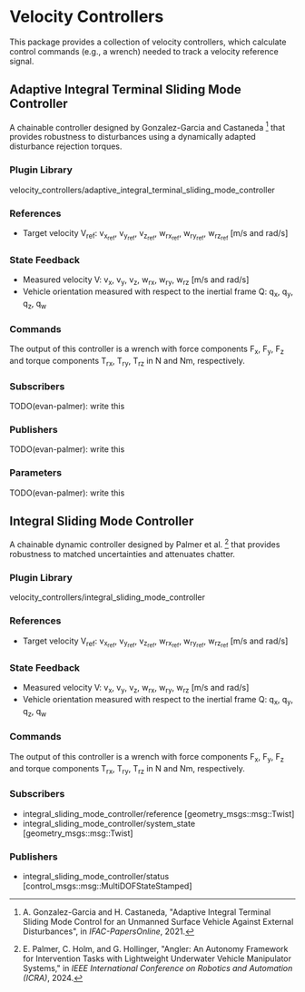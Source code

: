 # Velocity Controllers

This package provides a collection of velocity controllers, which calculate
control commands (e.g., a wrench) needed to track a velocity reference
signal.

## Adaptive Integral Terminal Sliding Mode Controller

A chainable controller designed by Gonzalez-Garcia and Castaneda [^1] that
provides robustness to disturbances using a dynamically adapted disturbance
rejection torques.

[^1]: A. Gonzalez-Garcia and H. Castaneda, "Adaptive Integral Terminal Sliding
Mode Control for an Unmanned Surface Vehicle Against External Disturbances", in
*IFAC-PapersOnline*, 2021.

### Plugin Library

velocity_controllers/adaptive_integral_terminal_sliding_mode_controller

### References

- Target velocity V<sub>ref</sub>: v<sub>x<sub>ref</sub></sub>,
  v<sub>y<sub>ref</sub></sub>, v<sub>z<sub>ref</sub></sub>,
  w<sub>rx<sub>ref</sub></sub>, w<sub>ry<sub>ref</sub></sub>,
  w<sub>rz<sub>ref</sub></sub> [m/s and rad/s]

### State Feedback

- Measured velocity V: v<sub>x</sub>, v<sub>y</sub>, v<sub>z</sub>,
  w<sub>rx</sub>, w<sub>ry</sub>, w<sub>rz</sub> [m/s and rad/s]
- Vehicle orientation measured with respect to the inertial frame Q:
  q<sub>x</sub>, q<sub>y</sub>, q<sub>z</sub>, q<sub>w</sub>

### Commands

The output of this controller is a wrench with force components F<sub>x</sub>,
F<sub>y</sub>, F<sub>z</sub> and torque components T<sub>rx</sub>,
T<sub>ry</sub>, T<sub>rz</sub> in N and Nm, respectively.

### Subscribers

TODO(evan-palmer): write this

### Publishers

TODO(evan-palmer): write this

### Parameters

TODO(evan-palmer): write this

## Integral Sliding Mode Controller

A chainable dynamic controller designed by Palmer et al. [^2] that provides
robustness to matched uncertainties and attenuates chatter.

[^2]: E. Palmer, C. Holm, and G. Hollinger, "Angler: An Autonomy Framework for
Intervention Tasks with Lightweight Underwater Vehicle Manipulator Systems," in
*IEEE International Conference on Robotics and Automation (ICRA)*, 2024.

### Plugin Library

velocity_controllers/integral_sliding_mode_controller

### References

- Target velocity V<sub>ref</sub>: v<sub>x<sub>ref</sub></sub>,
  v<sub>y<sub>ref</sub></sub>, v<sub>z<sub>ref</sub></sub>,
  w<sub>rx<sub>ref</sub></sub>, w<sub>ry<sub>ref</sub></sub>,
  w<sub>rz<sub>ref</sub></sub> [m/s and rad/s]

### State Feedback

- Measured velocity V: v<sub>x</sub>, v<sub>y</sub>, v<sub>z</sub>,
  w<sub>rx</sub>, w<sub>ry</sub>, w<sub>rz</sub> [m/s and rad/s]
- Vehicle orientation measured with respect to the inertial frame Q:
  q<sub>x</sub>, q<sub>y</sub>, q<sub>z</sub>, q<sub>w</sub>

### Commands

The output of this controller is a wrench with force components F<sub>x</sub>,
F<sub>y</sub>, F<sub>z</sub> and torque components T<sub>rx</sub>,
T<sub>ry</sub>, T<sub>rz</sub> in N and Nm, respectively.

### Subscribers

- integral_sliding_mode_controller/reference [geometry_msgs::msg::Twist]
- integral_sliding_mode_controller/system_state [geometry_msgs::msg::Twist]

### Publishers

- integral_sliding_mode_controller/status [control_msgs::msg::MultiDOFStateStamped]
